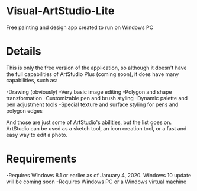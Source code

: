 # Visual-ArtStudio-Lite
Free painting and design app created to run on Windows PC
# Details
This is only the free version of the application, so although it doesn't have the full capabilities of ArtStudio Plus (coming soon), it does have many capabilities, such as:

-Drawing (obviously)
-Very basic image editing
-Polygon and shape transformation
-Customizable pen and brush styling
-Dynamic palette and pen adjustment tools
-Special texture and surface styling for pens and polygon edges

And those are just some of ArtStudio's abilities, but the list goes on. ArtStudio can be used as a sketch tool, an icon creation tool, or a fast and easy way to edit a photo.
# Requirements
-Requires Windows 8.1 or earlier as of January 4, 2020. Windows 10 update will be coming soon
-Requires Windows PC or a Windows virtual machine
